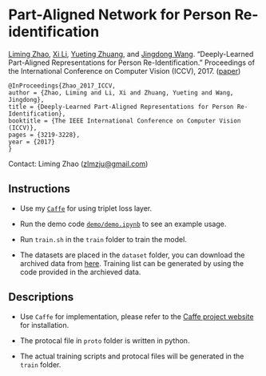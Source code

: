 # Part-Aligned Network for Person Re-identification

[Liming Zhao](http://www.zhaoliming.net), 
[Xi Li](http://mypage.zju.edu.cn/xilics), 
[Yueting Zhuang](http://mypage.zju.edu.cn/0089133),
and [Jingdong Wang](https://jingdongwang2017.github.io/). “Deeply-Learned Part-Aligned Representations for Person Re-Identification.” Proceedings of the International Conference on Computer Vision (ICCV), 2017.
([paper](http://openaccess.thecvf.com/content_iccv_2017/html/Zhao_Deeply-Learned_Part-Aligned_Representations_ICCV_2017_paper.html))

```
@InProceedings{Zhao_2017_ICCV,
author = {Zhao, Liming and Li, Xi and Zhuang, Yueting and Wang, Jingdong},
title = {Deeply-Learned Part-Aligned Representations for Person Re-Identification},
booktitle = {The IEEE International Conference on Computer Vision (ICCV)},
pages = {3219-3228},
year = {2017}
}
```

Contact: Liming Zhao (zlmzju@gmail.com)

## Instructions

- Use my [`Caffe`](https://github.com/zlmzju/caffe/tree/reid) for using triplet loss layer.

- Run the demo code [`demo/demo.ipynb`](demo/demo.ipynb) to see an example usage.

- Run `train.sh` in the `train` folder to train the model.

- The datasets are placed in the `dataset` folder, you can download the archived data from [here](https://drive.google.com/open?id=0By55MQnF3PHCdlVZV0lTWV9Oejg). Training list can be generated by using the code provided in the archieved data.

## Descriptions

- Use `Caffe` for implementation, please refer to the [Caffe project website](http://caffe.berkeleyvision.org/) for installation.

- The protocal file in `proto` folder is written in python.

- The actual training scripts and protocal files will be generated in the `train` folder.

